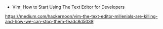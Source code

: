 
- Vim: How to Start Using The Text Editor for Developers

https://medium.com/hackernoon/vim-the-text-editor-millenials-are-killing-and-how-we-can-stop-them-feadc8d5038
